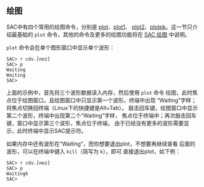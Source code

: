 ## 绘图

SAC中有四个常用的绘图命令，分别是
[plot](/commands/plot.md)、[plot1](/commands/plot1.md)、
[plot2](/commands/plot2.md)、[plotpk](/commands/plotpk.md)。这一节只介绍最基础的
`plot` 命令，其他的命令及更多的绘图功能将在 [SAC 绘图](/graphics) 中说明。

`plot` 命令会在单个图形窗口中显示单个波形：

``` {.bash}
SAC> r cdv.[nez]
SAC> p
Waiting
Waiting
SAC>
```

上面的示例中，首先将三个波形数据读入内存，然后使用 `plot` 命令
绘图，此时焦点位于绘图窗口，且绘图窗口中只显示第一个波形，终端中出现
“Waiting”字样；将焦点切换回终端（Linux下的快捷键是Alt+Tab）。
敲击回车键，绘图窗口中显示第二个波形，终端中出现第二个“Waiting”字样，
焦点位于终端中；再次敲击回车键，窗口中显示第三个波形，焦点位于终端，
由于已经没有更多的波形需要显示，此时终端中显示SAC提示符。

如果内存中还有波形在“Waiting”，而你想要退出plot，不想要再继续查看
后面的波形，可以在终端中键入 `kill`（简写为 `k`），即可
直接退出plot，如下例：

``` {.bash}
SAC> r cdv.[nez]
SAC> p
Waitingk
SAC>
```

